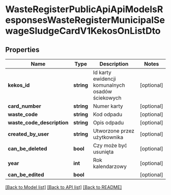 # WasteRegisterPublicApiApiModelsResponsesWasteRegisterMunicipalSewageSludgeCardV1KekosOnListDto

## Properties
Name | Type | Description | Notes
------------ | ------------- | ------------- | -------------
**kekos_id** | **string** | Id karty ewidencji komunalnych osadów ściekowych | [optional] 
**card_number** | **string** | Numer karty | [optional] 
**waste_code** | **string** | Kod odpadu | [optional] 
**waste_code_description** | **string** | Opis odpadu | [optional] 
**created_by_user** | **string** | Utworzone przez użytkownika | [optional] 
**can_be_deleted** | **bool** | Czy może być usunięta | [optional] 
**year** | **int** | Rok kalendarzowy | [optional] 
**can_be_edited** | **bool** |  | [optional] 

[[Back to Model list]](../README.md#documentation-for-models) [[Back to API list]](../README.md#documentation-for-api-endpoints) [[Back to README]](../README.md)


